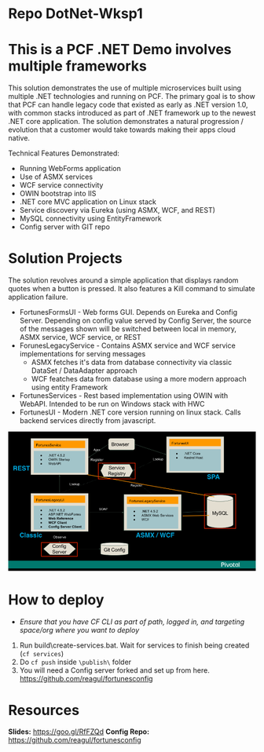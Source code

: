 # Repo DotNet-Wksp1
# This is  a PCF .NET Demo involves multiple frameworks
This solution demonstrates the use of multiple microservices built using multiple .NET technologies and running on PCF. The primary goal is to show that PCF can handle legacy code that existed as early as .NET version 1.0, with common stacks introduced as part of .NET framework up to the newest .NET core application. The solution demonstrates a natural progression / evolution that a customer would take towards making their apps cloud native.

Technical Features Demonstrated:
- Running WebForms application
- Use of ASMX services
- WCF service connectivity
- OWIN bootstrap into IIS
- .NET core MVC application on Linux stack
- Service discovery via Eureka (using ASMX, WCF, and REST)
- MySQL connectivity using EntityFramework
- Config server with GIT repo

# Solution Projects
The solution revolves around a simple application that displays random quotes when a button is pressed. It also features a Kill command to simulate application failure.
* FortunesFormsUI - Web forms GUI. Depends on Eureka and Config Server. Depending on config value served by Config Server, the source of the messages shown will be switched between local in memory, ASMX service, WCF service, or REST
* ForunesLegacyService - Contains ASMX service and WCF service implementations for serving messages
   * ASMX fetches it's data from database connectivity via classic DataSet / DataAdapter approach
   * WCF featches data from database using a more modern approach using entity Framework
* FortunesServices - Rest based implementation using OWIN with WebAPI. Intended to be run on Windows stack with HWC
* FortunesUI - Modern .NET core version running on linux stack. Calls backend services directly from javascript.

![Architecture](Docs/project_architecture.png "Architecture")


# How to deploy

* *Ensure that you have CF CLI as part of path, logged in, and targeting space/org where you want to deploy*

1. Run build\create-services.bat. Wait for services to finish being created (`cf services`)
2. Do `cf push` inside `\publish\` folder
3. You will need a Config server forked and set up from here. https://github.com/reagul/fortunesconfig



# Resources
**Slides:** https://goo.gl/RfFZQd
**Config Repo:** https://github.com/reagul/fortunesconfig
